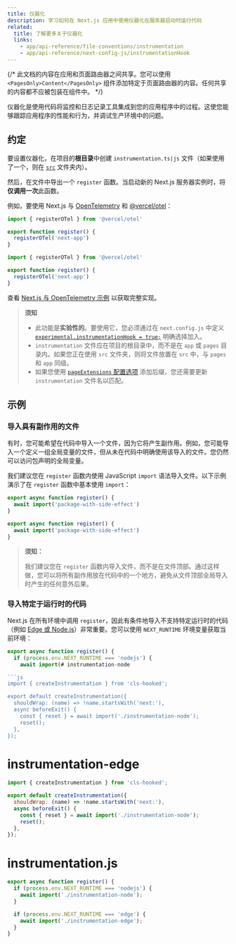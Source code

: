 ```yaml
---
title: 仪器化
description: 学习如何在 Next.js 应用中使用仪器化在服务器启动时运行代码
related:
  title: 了解更多关于仪器化
  links:
    - app/api-reference/file-conventions/instrumentation
    - app/api-reference/next-config-js/instrumentationHook
---
```


{/* 此文档的内容在应用和页面路由器之间共享。您可以使用 `<PagesOnly>Content</PagesOnly>` 组件添加特定于页面路由器的内容。任何共享的内容都不应被包装在组件中。 */}

仪器化是使用代码将监控和日志记录工具集成到您的应用程序中的过程。这使您能够跟踪应用程序的性能和行为，并调试生产环境中的问题。

## 约定

要设置仪器化，在项目的**根目录**中创建 `instrumentation.ts|js` 文件（如果使用了一个，则在 [`src`](/docs/app/building-your-application/configuring/src-directory) 文件夹内）。

然后，在文件中导出一个 `register` 函数。当启动新的 Next.js 服务器实例时，将**仅调用一次**此函数。

例如，要使用 Next.js 与 [OpenTelemetry](https://opentelemetry.io/) 和 [@vercel/otel](https://vercel.com/docs/observability/otel-overview)：

```ts filename="instrumentation.ts" switcher
import { registerOTel } from '@vercel/otel'

export function register() {
  registerOTel('next-app')
}
```

```js filename="instrumentation.js" switcher
import { registerOTel } from '@vercel/otel'

export function register() {
  registerOTel('next-app')
}
```

查看 [Next.js 与 OpenTelemetry 示例](https://github.com/vercel/next.js/tree/canary/examples/with-opentelemetry) 以获取完整实现。

> **须知**
>
> - 此功能是**实验性的**。要使用它，您必须通过在 `next.config.js` 中定义 [`experimental.instrumentationHook = true;`](/docs/app/api-reference/next-config-js/instrumentationHook) 明确选择加入。
> - `instrumentation` 文件应在项目的根目录中，而不是在 `app` 或 `pages` 目录内。如果您正在使用 `src` 文件夹，则将文件放置在 `src` 中，与 `pages` 和 `app` 同级。
> - 如果您使用 [`pageExtensions` 配置选项](/docs/app/api-reference/next-config-js/pageExtensions) 添加后缀，您还需要更新 `instrumentation` 文件名以匹配。

## 示例

### 导入具有副作用的文件

有时，您可能希望在代码中导入一个文件，因为它将产生副作用。例如，您可能导入一个定义一组全局变量的文件，但从未在代码中明确使用该导入的文件。您仍然可以访问包声明的全局变量。

我们建议您在 `register` 函数内使用 JavaScript `import` 语法导入文件。以下示例演示了在 `register` 函数中基本使用 `import`：

```ts filename="instrumentation.ts" switcher
export async function register() {
  await import('package-with-side-effect')
}
```

```js filename="instrumentation.js" switcher
export async function register() {
  await import('package-with-side-effect')
}
```

> **须知：**
>
> 我们建议您在 `register` 函数内导入文件，而不是在文件顶部。通过这样做，您可以将所有副作用放在代码中的一个地方，避免从文件顶部全局导入时产生的任何意外后果。

### 导入特定于运行时的代码

Next.js 在所有环境中调用 `register`，因此有条件地导入不支持特定运行时的代码（例如 [Edge 或 Node.js](/docs/app/building-your-application/rendering/edge-and-nodejs-runtimes)）非常重要。您可以使用 `NEXT_RUNTIME` 环境变量获取当前环境：

```ts filename="instrumentation.ts" switcher
export async function register() {
  if (process.env.NEXT_RUNTIME === 'nodejs') {
    await import(# instrumentation-node

```js
import { createInstrumentation } from 'cls-hooked';

export default createInstrumentation({
  shouldWrap: (name) => !name.startsWith('next:'),
  async beforeExit() {
    const { reset } = await import('./instrumentation-node');
    reset();
  },
});
```

# instrumentation-edge

```js
import { createInstrumentation } from 'cls-hooked';

export default createInstrumentation({
  shouldWrap: (name) => !name.startsWith('next:'),
  async beforeExit() {
    const { reset } = await import('./instrumentation-node');
    reset();
  },
});
```

# instrumentation.js

```js
export async function register() {
  if (process.env.NEXT_RUNTIME === 'nodejs') {
    await import('./instrumentation-node');
  }

  if (process.env.NEXT_RUNTIME === 'edge') {
    await import('./instrumentation-edge');
  }
}
```